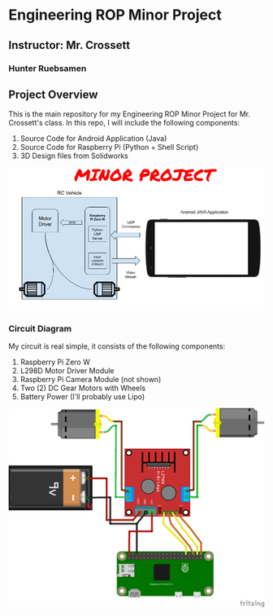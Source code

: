 # Engineering ROP Minor Project
## Instructor: Mr. Crossett
### Hunter Ruebsamen

## Project Overview

This is the main repository for my Engineering ROP Minor Project for Mr. Crossett's class.
In this repo, I will include the following components:

1. Source Code for Android Application (Java)
2. Source Code for Raspberry Pi (Python + Shell Script)
3. 3D Design files from Solidworks

![Block Diagram](diagram.png)

### Circuit Diagram
My circuit is real simple, it consists of the following components:
1. Raspberry Pi Zero W
2. L298D Motor Driver Module
3. Raspberry Pi Camera Module (not shown)
4. Two (2) DC Gear Motors with Wheels
5. Battery Power (I'll probably use Lipo)

![Circuit Diagram](circuit_diagram/TestCircuit.png)